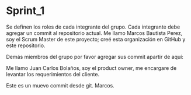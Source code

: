 # Sprint_1
Se definen los roles de cada integrante del grupo. Cada integrante debe agregar un commit al repositorio actual.
Me llamo Marcos Bautista Perez, soy el Scrum Master de este proyecto; creé esta organización en GitHub y este repositorio.

Demás miembros del grupo por favor agregar sus commit apartir de aquí:


Me llamo Juan Carlos Bolaños, soy el product owner, me encargare de levantar los requerimientos del cliente.

Este es un muevo commit desde git. Marcos.